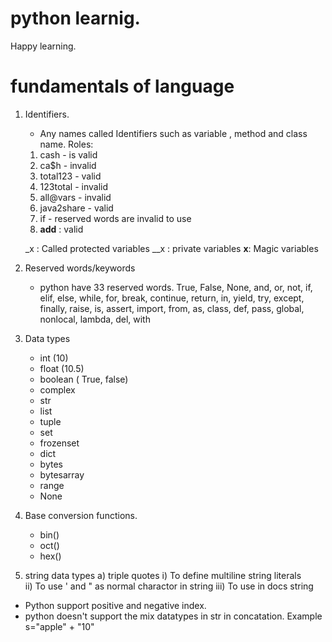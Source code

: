 # python learnig.

Happy learning.

# fundamentals of language
  1) Identifiers.
     - Any names called Identifiers such as variable , method and class name.
     Roles:
     1) cash - is valid
     2) ca$h - invalid
     3) total123 - valid
     4) 123total - invalid
     5) all@vars - invalid
     6) java2share - valid
     7) if - reserved words are invalid to use
     8) __add__ : valid


     _x   : Called protected variables
     __x  : private variables
     __x__: Magic variables
  2) Reserved words/keywords   
     - python have 33 reserved words.
     True, False, None, and, or, not, if, elif, else, while, for, break, continue, return, in, yield,
     try, except, finally, raise, is, assert, import, from, as, class, def, pass, global, nonlocal, lambda, del, with
   3) Data types
      - int (10)
      - float  (10.5)
      - boolean ( True, false)
      - complex
      - str
      - list
      - tuple
      - set
      - frozenset
      - dict
      - bytes
      - bytesarray
      - range
      - None
  3) Base conversion functions.
       - bin()
       - oct()
       - hex()

  4) string data types
    a) triple quotes
    i) To define multiline string literals  
    ii) To use '  and " as normal charactor in string
    iii) To use in docs string
  - Python support positive and negative index.  
  - python doesn't support the mix datatypes in str in concatation. Example s="apple" + "10"
   
